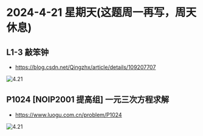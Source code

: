 # 2024-4-21 星期天(这题周一再写，周天休息)

## L1-3 敲笨钟

- https://blog.csdn.net/Qingzhx/article/details/109207707

![4.21](https://img2.imgtp.com/2024/04/21/CjHEqtqK.png)

## P1024 [NOIP2001 提高组] 一元三次方程求解

- https://www.luogu.com.cn/problem/P1024

![4.21](https://img2.imgtp.com/2024/04/21/3b5yuCTE.png)